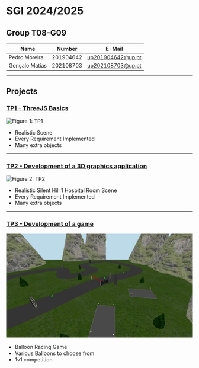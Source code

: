 # SGI 2024/2025

## Group T08-G09
| Name             | Number    | E-Mail             |
| ---------------- | --------- | ------------------ |
| Pedro Moreira        | 201904642 | up201904642@up.pt                |
| Gonçalo Matias         | 202108703 | up202108703@up.pt                |

----

## Projects

### [TP1 - ThreeJS Basics](tp1)

![Figure 1: TP1](tp1/prints/tp1.png)

- Realistic Scene
- Every Requirement Implemented
- Many extra objects

-----

### [TP2 - Development of a 3D graphics application](tp2)

![Figure 2: TP2](tp2/screenshots/tp2.jpg)

- Realistic Silent Hill 1 Hospital Room Scene
- Every Requirement Implemented
- Many extra objects

----

### [TP3 - Development of a game](tp3)

![Figure 3: TP3](tp3/screenshots/track.jpg)

- Balloon Racing Game
- Various Balloons to choose from
- 1v1 competition

